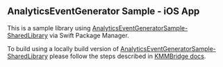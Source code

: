 ## AnalyticsEventGenerator Sample - iOS App

This is a sample library
using [AnalyticsEventGeneratorSample-SharedLibrary](https://github.com/zawadz88/AnalyticsEventGeneratorSample-SharedLibrary)
via Swift Package Manager.

To build using a locally build version
of [AnalyticsEventGeneratorSample-SharedLibrary](https://github.com/zawadz88/AnalyticsEventGeneratorSample-SharedLibrary)
please follow the steps described in [KMMBridge docs](https://kmmbridge.touchlab.co/docs/spm/IOS_LOCAL_DEV_SPM).